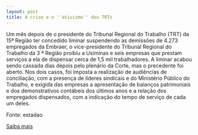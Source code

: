 ```yaml
---
layout: post
title: A crise e o ''ativismo'' dos TRTs
---
```

<p>Um mês depois de o presidente do Tribunal Regional do Trabalho (TRT) da 15ª Região ter concedido liminar suspendendo as demissões de 4.273 empregados da Embraer, o vice-presidente do Tribunal Regional do Trabalho da 3 ª Região proibiu a Usiminas e seis empresas que prestam serviços a ela de dispensar cerca de 1,5 mil trabalhadores. A liminar acabou sendo cassada dias depois pelo plenário da Corte, mas o precedente foi aberto. Nos dois casos, foi imposta a realização de audiências de conciliação, com a presença de líderes sindicais e do Ministério Público do Trabalho, e exigida das empresas a apresentação de balanços patrimoniais e dos demonstrativos contábeis dos últimos anos e a relação dos empregados dispensados, com a indicação do tempo de serviço de cada um deles.</p><p>Fonte: estadao</p><p><a href="http://www.estadao.com.br/estadaodehoje/20090408/not_imp351642,0.php" target="_blank">Saiba mais </a></p>
